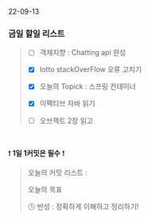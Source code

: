 22-09-13
### 금일 할일 리스트


> - [ ]  객체지향 : Chatting api 완성
>
> - [X] lotto stackOverFlow 오류 고치기
>
> - [X]  오늘의 Topick : 스프링 컨테이너
>
> -[X] 이팩티브 자바 읽기
>
> -[ ] 오브젝트 2장 읽고


<br/>

❗ **1일 1커밋은 필수** ❗
> 오늘의 커밋 리스트 :
>
> 오늘의 목표
>
> 🕒 반성 : 정확하게 이해하고 정리하기!
>
>
>

<br/>